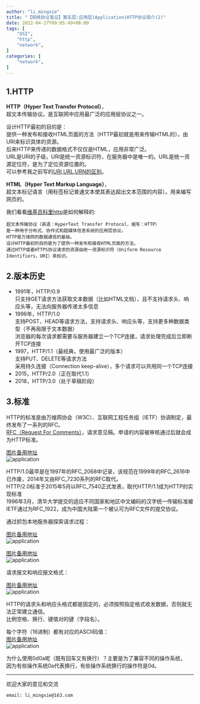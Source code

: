 ```yaml
---
author: "li_mingxie"
title: "【网络协议笔记】第五层:应用层(Application)HTTP协议简介(2)"
date: 2022-04-27T09:05:49+08:00
tags: [
    "OSI",
    "http",
    "network",
]
categories: [
    "network",
]
---
```


## 1.HTTP

**HTTP（Hyper Text Transfer Protocol）**，  
超文本传输协议。是互联网中应用最广泛的应用层协议之一。

设计HTTP最初的目的是：  
提供一种发布和接收HTML页面的方法（HTTP最初就是用来传输HTML的），由URI来标识具体的资源。  
后来HTTP来传递的数据格式不仅仅是HTML，应用非常广泛。  
URL是URI的子级，URI是统一资源标识符，在服务器中是唯一的。URL是统一资源定位符，是为了定位资源位置的。  
可以参考我之前写的[URI,URL,URN的区别](https://limingxie.github.io/basic/uri_url_urn/)。

**HTML（Hyper Text Markup Language）**，  
超文本标记语言（用标签标记普通文本使其表达超出文本范围的内容）。用来编写网页的。  

我们看看[维基百科里http](https://zh.wikipedia.org/wiki/%E8%B6%85%E6%96%87%E6%9C%AC%E4%BC%A0%E8%BE%93%E5%8D%8F%E8%AE%AE)是如何解释的:  

```
超文本传输协议（英语：HyperText Transfer Protocol，缩写：HTTP）  
是一种用于分布式、协作式和超媒体信息系统的应用层协议。  
HTTP是万维网的数据通信的基础。
设计HTTP最初的目的是为了提供一种发布和接收HTML页面的方法。  
通过HTTP或者HTTPS协议请求的资源由统一资源标识符（Uniform Resource Identifiers，URI）来标识。
```

## 2.版本历史

* 1991年，HTTP/0.9  
只支持GET请求方法获取文本数据（比如HTML文档），且不支持请求头、响应头等，无法向服务器传递太多信息  
* 1996年，HTTP/1.0  
支持POST、HEAD等请求方法，支持请求头、响应头等，支持更多种数据类型（不再局限于文本数据）  
浏览器的每次请求都需要与服务器建立一个TCP连接，请求处理完成后立即断开TCP连接  
* 1997，HTTP/1.1（最经典，使用最广泛的版本）  
支持PUT、DELETE等请求方法  
采用持久连接（Connection keep-alive），多个请求可以共用同一个TCP连接  
* 2015，HTTP/2.0（正在取代1.1）  
* 2018，HTTP/3.0（处于草稿阶段）  

## 3.标准

HTTP的标准是由万维网协会（W3C）、互联网工程任务组（IETF）协调制定，最终发布了一系列的RFC。  
[RFC（Request For Comments）](https://www.rfc-editor.org/standards)，请求意见稿。申请的内容被审核通过后就会成为HTTP标准。  

[图片备用地址](https://limingxie.github.io/images/network/application/application_05.png)  
![application](https://mingxie-blog.oss-cn-beijing.aliyuncs.com/image/network/application/application_05.png?x-oss-process=image/resize,w_800,m_lfit)  

HTTP/1.0最早是在1997年的RFC_2068中记录，该规范在1999年的RFC_2616中已作废，2014年又由RFC_7230系列的RFC取代。  
HTTP/2.0标准于2015年5月以RFC_7540正式发表，取代HTTP/1.1成为HTTP的实现标准  
1996年3月，清华大学提交的适应不同国家和地区中文编码的汉字统一传输标准被IETF通过为RFC_1922，成为中国大陆第一个被认可为RFC文件的提交协议。  

通过抓包本地服务器探索请求过程：

[图片备用地址](https://limingxie.github.io/images/network/application/application_06.png)  
![application](https://mingxie-blog.oss-cn-beijing.aliyuncs.com/image/network/application/application_06.png?x-oss-process=image/resize,w_800,m_lfit)  

[图片备用地址](https://limingxie.github.io/images/network/application/application_07.png)  
![application](https://mingxie-blog.oss-cn-beijing.aliyuncs.com/image/network/application/application_07.png?x-oss-process=image/resize,w_800,m_lfit)  

请求报文和响应报文格式：  

[图片备用地址](https://limingxie.github.io/images/network/application/application_08.png)  
![application](https://mingxie-blog.oss-cn-beijing.aliyuncs.com/image/network/application/application_08.png?x-oss-process=image/resize,w_800,m_lfit)  

HTTP的请求头和响应头格式都是固定的，必须按照指定格式收发数据，否则就无法正常建立通信。  
比例空格、换行、键值对的键（字段名）。  

每个字符（16进制）都有对应的ASCII码值：  
[图片备用地址](https://limingxie.github.io/images/network/application/application_11.png)  
![application](https://mingxie-blog.oss-cn-beijing.aliyuncs.com/image/network/application/application_11.png?x-oss-process=image/resize,w_800,m_lfit)  

为什么使用0d0a呢（既有回车又有换行）？主要是为了兼容不同的操作系统，  
因为有些操作系统0a代表换行，有些操作系统换行的操作符是0d。  

----------------------------------------------
欢迎大家的意见和交流

`email: li_mingxie@163.com`
